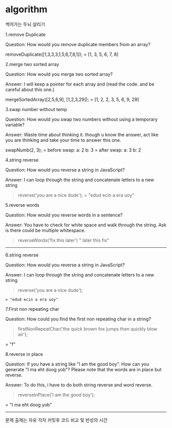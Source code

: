 # algorithm
썩어가는 두뇌 살리기

1.remove Duplicate

Question: How would you remove duplicate members from an array?

removeDuplicate([1,3,3,3,1,5,6,7,8,1]);
  = [1, 3, 5, 6, 7, 8]


2.merge two sorted array

Question: How would you merge two sorted array?

Answer: I will keep a pointer for each array and (read the code. and be careful about this one.)

mergeSortedArray([2,5,6,9], [1,2,3,29]);
 = [1, 2, 2, 3, 5, 6, 9, 29]


 3.swap number without temp

 Question: How would you swap two numbers without using a temporary variable?

 Answer: Waste time about thinking it. though u know the answer, act like you are thinking and take your time to answer this one.

 swapNumb(2, 3);
    = before swap:  a:  2 b:  3
    = after swap:  a:  3 b:  2


4.string reverse

Question: How would you reverse a string in JavaScript?

Answer: I can loop through the string and concatenate letters to a new string

> reverse('you are a nice dude');
  = "edud ecin a era uoy"


5.reverse words

Question: How would you reverse words in a sentence?

Answer: You have to check for white space and walk through the string. Ask is there could be multiple whitespace.

> reverseWords('fix this later')
  " later  this fix"

 --------------------------------------------------------------------------------------------

6.string reverse

Question: How would you reverse a string in JavaScript?

Answer: I can loop through the string and concatenate letters to a new string

> reverse('you are a nice dude');

    = "edud ecin a era uoy"


7.First non repeating char

Question: How could you find the first non repeating char in a string?

>firstNonRepeatChar('the quick brown fox jumps then quickly blow air');

 = "f"



8.reverse in place

Question: If you have a string like "I am the good boy". How can you generate "I ma eht doog yob"? Please note that the words are in place but reverse.

Answer: To do this, i have to do both string reverse and word reverse.

> reverseInPlace('I am the good boy');

 = "I ma eht doog yob"




 ***
문제 출제는 자유
각자 커밋후 코드 비교 및 반성의 시간
